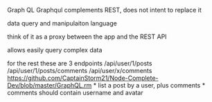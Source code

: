 Graph QL
Graphqul complements REST, does not intent to replace it 

data query and manipulaiton language

think of it as a proxy between the app and the REST API

allows easily query complex data

for the rest these are 3 endpoints
    /api/user/1/posts
    /api/user/1/posts/comments 
    /api/user/x/comments https://github.com/CaptainStorm21/Node-Complete-Dev/blob/master/GraphQL.rm
        * list a post by a user, plus comments
        * comments should contain username and avatar
        
